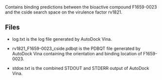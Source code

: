 Contains binding predictions between the bioactive compound F1659-0023 and the cside search space on the virulence factor rv1821.

## Files

- log.txt is the log file generated by AutoDock Vina.

- rv1821_F1659-0023_cside.pdbqt is the PDBQT file generated by AutoDock Vina containing the orientation and binding location of F1659-0023.

- stdoe.txt is the combined STDOUT and STDERR output of AutoDock Vina.


